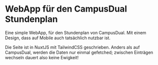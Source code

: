 # WebApp für den CampusDual Stundenplan

Eine simple WebApp, für den Stundenplan von CampusDual.
Mit einem Design, dass auf Mobile auch tatsächlich nutzbar ist.

Die Seite ist in NuxtJS mit TailwindCSS geschrieben.
Anders als auf CampusDual, werden die Daten nur einmal gefetched;
zwischen Einträgen wechseln dauert also keine Ewigkeit! 
